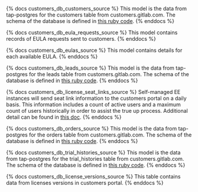 
{% docs customers_db_customers_source %}
This model is the data from tap-postgres for the customers table from customers.gitlab.com. The schema of the database is defined in [this ruby code](https://gitlab.com/gitlab-org/customers-gitlab-com/blob/master/db/schema.rb).
{% enddocs %}

{% docs customers_db_eula_requests_source %}
This model contains records of EULA requests sent to customers.
{% enddocs %}

{% docs customers_db_eulas_source %}
This model contains details for each available EULA.
{% enddocs %}

{% docs customers_db_leads_source %}
This model is the data from tap-postgres for the leads table from customers.gitlab.com. The schema of the database is defined in [this ruby code](https://gitlab.com/gitlab-org/customers-gitlab-com/blob/master/db/schema.rb).
{% enddocs %}

{% docs customers_db_license_seat_links_source %}
Self-managed EE instances will send seat link information to the customers portal on a daily basis. This information includes a count of active users and a maximum count of users historically in order to assist the true up process. Additional detail can be found in [this doc](https://gitlab.com/gitlab-org/customers-gitlab-com/-/blob/staging/doc/reconciliations.md).
{% enddocs %}

{% docs customers_db_orders_source %}
This model is the data from tap-postgres for the orders table from customers.gitlab.com. The schema of the database is defined in [this ruby code](https://gitlab.com/gitlab-org/customers-gitlab-com/blob/master/db/schema.rb).
{% enddocs %}

{% docs customers_db_trial_histories_source %}
This model is the data from tap-postgres for the trial_histories table from customers.gitlab.com. The schema of the database is defined in [this ruby code](https://gitlab.com/gitlab-org/customers-gitlab-com/blob/master/db/schema.rb).
{% enddocs %}

{% docs customers_db_license_versions_source %}
This table contains data from licenses versions in customers portal.
{% enddocs %}